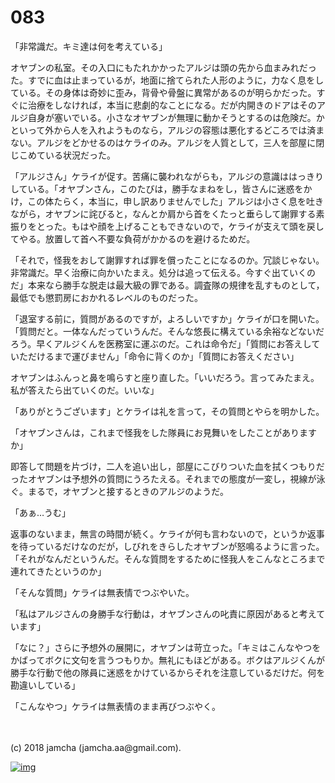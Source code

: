 # 083

「非常識だ。キミ達は何を考えている」  

オヤブンの私室。その入口にもたれかかったアルジは頭の先から血まみれだった。すでに血は止まっているが，地面に捨てられた人形のように，力なく息をしている。その身体は奇妙に歪み，背骨や骨盤に異常があるのが明らかだった。すぐに治療をしなければ，本当に悲劇的なことになる。だが内開きのドアはそのアルジ自身が塞いでいる。小さなオヤブンが無理に動かそうとするのは危険だ。かといって外から人を入れようものなら，アルジの容態は悪化するどころでは済まない。アルジをどかせるのはケライのみ。アルジを人質として，三人を部屋に閉じこめている状況だった。  

「アルジさん」ケライが促す。苦痛に襲われながらも，アルジの意識ははっきりしている。「オヤブンさん，このたびは，勝手なまねをし，皆さんに迷惑をかけ，この体たらく，本当に，申し訳ありませんでした」アルジは小さく息を吐きながら，オヤブンに詫びると，なんとか肩から首をくたっと垂らして謝罪する素振りをとった。もはや顔を上げることもできないので，ケライが支えて頭を戻してやる。放置して首へ不要な負荷がかかるのを避けるためだ。  

「それで，怪我をおして謝罪すれば罪を償ったことになるのか。冗談じゃない。非常識だ。早く治療に向かいたまえ。処分は追って伝える。今すぐ出ていくのだ」本来なら勝手な脱走は最大級の罪である。調査隊の規律を乱すものとして，最低でも懲罰房におかれるレベルのものだった。  

「退室する前に，質問があるのですが，よろしいですか」ケライが口を開いた。「質問だと。一体なんだっていうんだ。そんな悠長に構えている余裕などないだろう。早くアルジくんを医務室に運ぶのだ。これは命令だ」「質問にお答えしていただけるまで運びません」「命令に背くのか」「質問にお答えください」  

オヤブンはふんっと鼻を鳴らすと座り直した。「いいだろう。言ってみたまえ。私が答えたら出ていくのだ。いいな」  

「ありがとうございます」とケライは礼を言って，その質問とやらを明かした。  

「オヤブンさんは，これまで怪我をした隊員にお見舞いをしたことがありますか」  

即答して問題を片づけ，二人を追い出し，部屋にこびりついた血を拭くつもりだったオヤブンは予想外の質問にうろたえる。それまでの態度が一変し，視線が泳ぐ。まるで，オヤブンと接するときのアルジのようだ。  

「あぁ…うむ」  

返事のないまま，無言の時間が続く。ケライが何も言わないので，というか返事を待っているだけなのだが，しびれをきらしたオヤブンが怒鳴るように言った。「それがなんだというんだ。そんな質問をするために怪我人をこんなところまで連れてきたというのか」  

「そんな質問」ケライは無表情でつぶやいた。  

「私はアルジさんの身勝手な行動は，オヤブンさんの叱責に原因があると考えています」  

「なに？」さらに予想外の展開に，オヤブンは苛立った。「キミはこんなやつをかばってボクに文句を言うつもりか。無礼にもほどがある。ボクはアルジくんが勝手な行動で他の隊員に迷惑をかけているからそれを注意しているだけだ。何を勘違いしている」  

「こんなやつ」ケライは無表情のまま再びつぶやく。  

<br>  
<br>  
(c) 2018 jamcha (jamcha.aa@gmail.com).  

[![img](http://i.creativecommons.org/l/by-nc-sa/4.0/88x31.png)](http://creativecommons.org/licenses/by-nc-sa/4.0/deed)